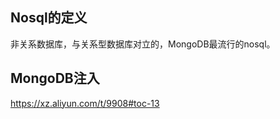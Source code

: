 ##  Nosql的定义

非关系数据库，与关系型数据库对立的，MongoDB最流行的nosql。

##  MongoDB注入

https://xz.aliyun.com/t/9908#toc-13